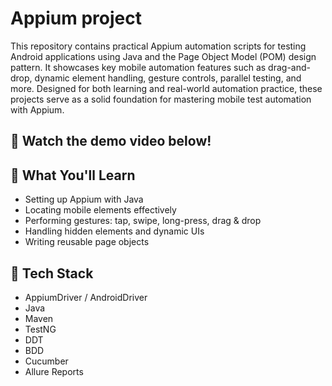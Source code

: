 # Appium project
This repository contains practical Appium automation scripts for testing Android applications using Java and the Page Object Model (POM) design pattern. It showcases key mobile automation features such as drag-and-drop, dynamic element handling, gesture controls, parallel testing, and more. Designed for both learning and real-world automation practice, these projects serve as a solid foundation for mastering mobile test automation with Appium.

## 🎥 Watch the demo video below!

## 🚀 What You'll Learn
- Setting up Appium with Java
- Locating mobile elements effectively
- Performing gestures: tap, swipe, long-press, drag & drop
- Handling hidden elements and dynamic UIs
- Writing reusable page objects

## 🧰 Tech Stack
- AppiumDriver / AndroidDriver
- Java
- Maven
- TestNG
- DDT
- BDD
- Cucumber
- Allure Reports

